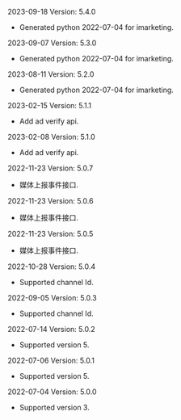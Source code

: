 2023-09-18 Version: 5.4.0
- Generated python 2022-07-04 for imarketing.

2023-09-07 Version: 5.3.0
- Generated python 2022-07-04 for imarketing.

2023-08-11 Version: 5.2.0
- Generated python 2022-07-04 for imarketing.

2023-02-15 Version: 5.1.1
- Add ad verify api.


2023-02-08 Version: 5.1.0
- Add ad verify api.


2022-11-23 Version: 5.0.7
- 媒体上报事件接口.


2022-11-23 Version: 5.0.6
- 媒体上报事件接口.


2022-11-23 Version: 5.0.5
- 媒体上报事件接口.


2022-10-28 Version: 5.0.4
- Supported channel Id.


2022-09-05 Version: 5.0.3
- Supported channel Id.


2022-07-14 Version: 5.0.2
- Supported version 5.

2022-07-06 Version: 5.0.1
- Supported version 5.

2022-07-04 Version: 5.0.0
- Supported version 3.

